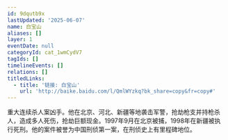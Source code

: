 ```yaml
---
id: 9dqutb9x
lastUpdated: '2025-06-07'
name: 白宝山
aliases: []
layer: 1
eventDate: null
categoryId: cat_1wmCydV7
tagIds: []
timelineEvents: []
relations: []
titledLinks:
  - title: '链接: 白宝山'
    url: 'http://baike.baidu.com/l/QmlWYzkq?bk_share=copy&fr=copy#'
---
```

重大连续杀人案凶手。他在北京、河北、新疆等地袭击军警，抢劫枪支并持枪杀人，造成多人死伤，抢劫巨额现金。1997年9月在北京被捕，1998年在新疆被执行死刑。他的案件被誉为中国刑侦第一案，在刑侦史上有里程碑地位。
